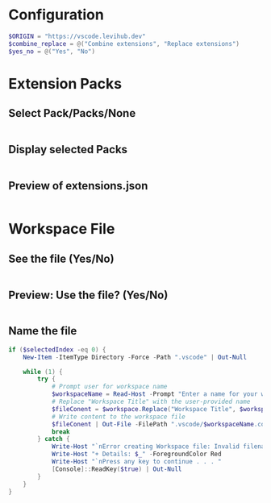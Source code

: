 # Configuration
```ps1
$ORIGIN = "https://vscode.levihub.dev"
$combine_replace = @("Combine extensions", "Replace extensions")
$yes_no = @("Yes", "No")
```

# Extension Packs

## Select Pack/Packs/None
```ps1
```

## Display selected Packs
```ps1
```

## Preview of extensions.json
```ps1
```

# Workspace File

## See the file (Yes/No)
```ps1
```

## Preview: Use the file? (Yes/No)
```ps1
```

## Name the file
```ps1
if ($selectedIndex -eq 0) {
    New-Item -ItemType Directory -Force -Path ".vscode" | Out-Null

    while (1) {
        try {
            # Prompt user for workspace name
            $workspaceName = Read-Host -Prompt "Enter a name for your workspace"
            # Replace "Workspace Title" with the user-provided name
            $fileConent = $workspace.Replace("Workspace Title", $workspaceName)
            # Write content to the workspace file
            $fileConent | Out-File -FilePath ".vscode/$workspaceName.code-workspace" -Encoding UTF8 -NoNewline -ErrorAction Stop
            break
        } catch {
            Write-Host "`nError creating Workspace file: Invalid filename or insufficient permissions." -ForegroundColor Red
            Write-Host "+ Details: $_" -ForegroundColor Red
            Write-Host "`nPress any key to continue . . . "
            [Console]::ReadKey($true) | Out-Null
        }
    }
}
```